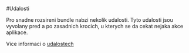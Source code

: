 #Udalosti

Pro snadne rozsireni bundle nabzi nekolik udalosti. Tyto udalosti jsou vyvolany pred a po zasadnich krocich, u kterych
se da cekat nejaka akce aplikace.

Vice informaci o [udalostech](http://symfony.com/doc/current/components/event_dispatcher/introduction.html)